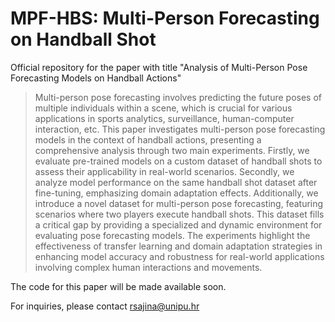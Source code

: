 # MPF-HBS: Multi-Person Forecasting on Handball Shot
Official repository for the paper with title "Analysis of Multi-Person Pose Forecasting Models on Handball Actions"

> Multi-person pose forecasting involves predicting the future poses of multiple individuals within a scene, which is crucial for various applications in sports analytics, surveillance, human-computer interaction, etc. This paper investigates multi-person pose forecasting models in the context of handball actions, presenting a comprehensive analysis through two main experiments. Firstly, we evaluate pre-trained models on a custom dataset of handball shots to assess their applicability in real-world scenarios. Secondly, we analyze model performance on the same handball shot dataset after fine-tuning, emphasizing domain adaptation effects. Additionally, we introduce a novel dataset for multi-person pose forecasting, featuring scenarios where two players execute handball shots. This dataset fills a critical gap by providing a specialized and dynamic environment for evaluating pose forecasting models. The experiments highlight the effectiveness of transfer learning and domain adaptation strategies in enhancing model accuracy and robustness for real-world applications involving complex human interactions and movements.

The code for this paper will be made available soon.

For inquiries, please contact rsajina@unipu.hr
